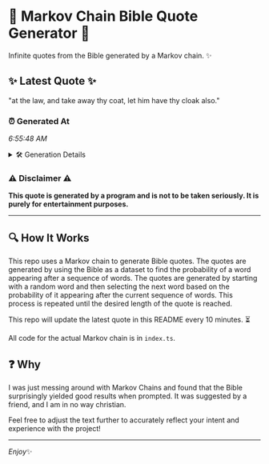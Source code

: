 # 📖 Markov Chain Bible Quote Generator 📖

Infinite quotes from the Bible generated by a Markov chain. ✨

## ✨ Latest Quote ✨
"at the law, and take away thy coat, let him have thy cloak also."

### ⏰ Generated At
*6:55:48 AM*

<details>
    <summary>🛠️ Generation Details</summary>
    <p>
        <strong>🌱 Seed:</strong> at<br>
        <strong>🔄 Iterations:</strong> 13<br>
        <strong>📜 Context History:</strong><br>[ at ]: the<br>[ at, the ]: law,<br>[ at, the, law, ]: and<br>[ at, the, law,, and ]: take<br>[ at, the, law,, and, take ]: away<br>[ at, the, law,, and, take, away ]: thy<br>[ the, law,, and, take, away, thy ]: coat,<br>[ law,, and, take, away, thy, coat, ]: let<br>[ and, take, away, thy, coat,, let ]: him<br>[ take, away, thy, coat,, let, him ]: have<br>[ away, thy, coat,, let, him, have ]: thy<br>[ thy, coat,, let, him, have, thy ]: cloak<br>[ coat,, let, him, have, thy, cloak ]: also.<br>
    </p>
</details>

### ⚠️ Disclaimer ⚠️
**This quote is generated by a program and is not to be taken seriously. It is purely for entertainment purposes.**

---

## 🔍 How It Works

This repo uses a Markov chain to generate Bible quotes. The quotes are generated by using the Bible as a dataset to find the probability of a word appearing after a sequence of words. The quotes are generated by starting with a random word and then selecting the next word based on the probability of it appearing after the current sequence of words. This process is repeated until the desired length of the quote is reached.

This repo will update the latest quote in this README every 10 minutes. ⏳

All code for the actual Markov chain is in `index.ts`.

## ❓ Why

I was just messing around with Markov Chains and found that the Bible surprisingly yielded good results when prompted. 
It was suggested by a friend, and I am in no way christian.

Feel free to adjust the text further to accurately reflect your intent and experience with the project!

---

*Enjoy*✨

